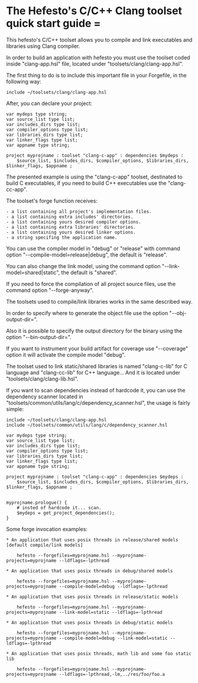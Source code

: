 # The Hefesto's C/C++ Clang toolset quick start guide =

This hefesto's C/C++ toolset allows you to compile and link executables and libraries using Clang
compiler.

In order to build an application with hefesto you must use the toolset coded inside "clang-app.hsl" file,
located under "toolsets/clang/clang-app.hsl".

The first thing to do is to include this important file in your Forgefile, in the following way:

    include ~/toolsets/clang/clang-app.hsl

After, you can declare your project:

    var mydeps type string;
    var source_list type list;
    var includes_dirs type list;
    var compiler_options type list;
    var libraries_dirs type list;
    var linker_flags type list;
    var appname type string;

    project myprojname : toolset "clang-c-app" : dependencies $mydeps :
        $source_list, $includes_dirs, $compiler_options, $libraries_dirs, $linker_flags, $appname ;

The presented example is using the "clang-c-app" toolset, destinated to build C executables, if you need
to build C++ executables use the "clang-cc-app".

The toolset's forge function receives:

    - a list containing all project's implementation files.
    - a list containing extra includes' directories.
    - a list containing yours desired compiler options.
    - a list containing extra libraries' directories.
    - a list containing yours desired linker options.
    - a string specifing the application name.

You can use the compiler model in "debug" or "release" with command option "--compile-model=release|debug", the
default is "release".

You can also change the link model, using the command option "--link-model=shared|static", the default is
"shared".

If you need to force the compilation of all project source files, use the command option "--forge-anyway".

The toolsets used to compile/link libraries works in the same described way.

In order to specify where to generate the object file use the option "--obj-output-dir=<path>".

Also it is possible to specify the output directory for the binary using the option "--bin-output-dir=<path>".

If you want to instrument your build artifact for coverage use "--coverage" option it will activate the
compile model "debug".

The toolset used to link static/shared libraries is named "clang-c-lib" for C language and "clang-cc-lib" for
C++ language... And it is located under "toolsets/clang/clang-lib.hsl".

If you want to scan dependencies instead of hardcode it, you can use the dependency scanner located in
"toolsets/common/utils/lang/c/dependency_scanner.hsl", the usage is fairly simple:

    include ~/toolsets/clang/clang-app.hsl
    include ~/toolsets/common/utils/lang/c/dependency_scanner.hsl

    var mydeps type string;
    var source_list type list;
    var includes_dirs type list;
    var compiler_options type list;
    var libraries_dirs type list;
    var linker_flags type list;
    var appname type string;

    project myprojname : toolset "clang-c-app" : dependencies $mydeps :
        $source_list, $includes_dirs, $compiler_options, $libraries_dirs, $linker_flags, $appname ;


    myprojname.prologue() {
        # insted of hardcode it... scan.
        $mydeps = get_project_dependencies();
    }

Some forge invocation examples:

    * An application that uses posix threads in release/shared models [default compile/link models]

        hefesto --forgefiles=myprojname.hsl --myprojname-projects=myprojname --ldflags=-lpthread

    * An application that uses posix threads in debug/shared models

        hefesto --forgefiles=myprojname.hsl --myprojname-projects=myprojname --compile-model=debug --ldflags=-lpthread

    * An application that uses posix threads in release/static models

        hefesto --forgefiles=myprojname.hsl --myprojname-projects=myprojname --link-model=static --ldflags=-lpthread

    * An application that uses posix threads in debug/static models

        hefesto --forgefiles=myprojname.hsl --myprojname-projects=myprojname --compile-model=debug --link-model=static --ldflags=-lpthread

    * An application that uses posix threads, math lib and some foo static lib

        hefesto --forgefiles=myprojname.hsl --myprojname-projects=myprojname --ldflags=-lpthread,-lm,../res/foo/foo.a
